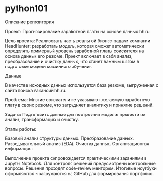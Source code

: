 # python101

Описание репозитория

Проект: Прогнозирование заработной платы на основе данных hh.ru

Цель проекта:
Реализовать часть реальной бизнес-задачи компании HeadHunter: разработать модель, которая сможет автоматически определять примерный уровень заработной платы соискателя на основе данных его резюме. Проект включает в себя анализ, преобразование и очистку данных, что станет важным шагом в подготовке модели машинного обучения.

Данные

В качестве исходных данных используется база резюме, выгруженная с сайта поиска вакансий hh.ru.

Проблема:
Многие соискатели не указывают желаемую заработную плату в своих резюме, что затрудняет аналитику и принятие решений.

Задача:
Подготовить данные для построения модели: провести их анализ, трансформацию и очистку.

Этапы работы:

Базовый анализ структуры данных.
Преобразование данных.
Разведывательный анализ (EDA).
Очистка данных.
Организационная информация:

Выполнение проекта сопровождается практическими заданиями в Jupyter Notebook.
Для контроля решений предусмотрены контрольные вопросы.
Решения проходят code-review ментором.
Итоговые ноутбуки оформляются и загружаются на GitHub для формирования портфолио.
